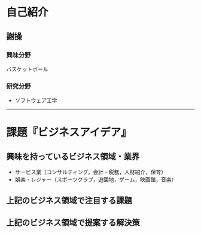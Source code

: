 # 自己紹介

## 謝操

### 興味分野
バスケットボール

### 研究分野

- ソフトウェア工学

* * *

# 課題『ビジネスアイデア』

## 興味を持っているビジネス領域・業界

- サービス業（コンサルティング，会計・税務，人材紹介，保育）
- 娯楽・レジャー（スポーツクラブ，遊園地，ゲーム，映画館，音楽）

## 上記のビジネス領域で注目する課題

## 上記のビジネス領域で提案する解決策
